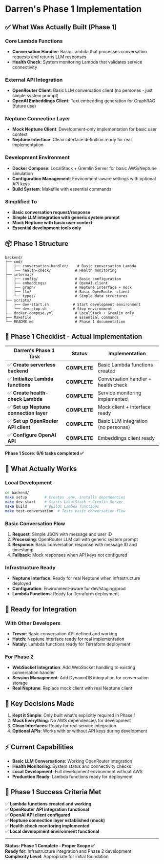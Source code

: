 # Darren's Phase 1 Implementation

## **✅ What Was Actually Built (Phase 1)**

### **Core Lambda Functions**
- **Conversation Handler**: Basic Lambda that processes conversation requests and returns LLM responses
- **Health Check**: System monitoring Lambda that validates service connectivity

### **External API Integration**
- **OpenRouter Client**: Basic LLM conversation client (no personas - just simple system prompt)
- **OpenAI Embeddings Client**: Text embedding generation for GraphRAG (future use)

### **Neptune Connection Layer**
- **Mock Neptune Client**: Development-only implementation for basic user context
- **Neptune Interface**: Clean interface definition ready for real implementation

### **Development Environment**
- **Docker Compose**: LocalStack + Gremlin Server for basic AWS/Neptune simulation
- **Configuration Management**: Environment-aware settings with optional API keys
- **Build System**: Makefile with essential commands

### **Simplified To**
- **Basic conversation request/response**
- **Simple LLM integration with generic system prompt**
- **Mock Neptune with basic user context**
- **Essential development tools only**

## **📦 Phase 1 Structure**

```
backend/
├── cmd/
│   ├── conversation-handler/    # Basic conversation Lambda
│   └── health-check/           # Health monitoring
├── internal/
│   ├── config/                 # Basic configuration
│   ├── embeddings/             # OpenAI client
│   ├── graph/                  # Neptune interface + mock
│   ├── llm/                    # Basic OpenRouter client
│   └── types/                  # Simple data structures
├── scripts/
│   ├── dev-start.sh           # Start development environment
│   └── dev-stop.sh            # Stop environment
├── docker-compose.yml          # LocalStack + Gremlin only
├── Makefile                    # Essential commands
└── README.md                   # Phase 1 documentation
```

## **🎯 Phase 1 Checklist - Actual Implementation**

| Darren's Phase 1 Task | Status | Implementation |
|----------------------|---------|----------------|
| ✅ **Create serverless backend** | **COMPLETE** | Basic Lambda functions created |
| ✅ **Initialize Lambda functions** | **COMPLETE** | Conversation handler + health check |
| ✅ **Create health-check Lambda** | **COMPLETE** | Service monitoring implemented |
| ✅ **Set up Neptune connection layer** | **COMPLETE** | Mock client + interface ready |
| ✅ **Set up OpenRouter API client** | **COMPLETE** | Basic LLM integration (no personas) |
| ✅ **Configure OpenAI API** | **COMPLETE** | Embeddings client ready |

**Phase 1 Score: 6/6 tasks completed ✅**

## **🔧 What Actually Works**

### **Local Development**
```bash
cd backend/
make setup        # Creates .env, installs dependencies
make dev-start    # Starts LocalStack + Gremlin Server
make build        # Builds Lambda functions
make test-conversation  # Tests basic conversation flow
```

### **Basic Conversation Flow**
1. **Request**: Simple JSON with message and user ID
2. **Processing**: OpenRouter LLM call with generic system prompt
3. **Response**: Basic conversation response with message ID and timestamp
4. **Fallback**: Mock responses when API keys not configured

### **Infrastructure Ready**
- **Neptune Interface**: Ready for real Neptune when infrastructure deployed
- **Configuration**: Environment-aware for dev/staging/prod
- **Lambda Functions**: Ready for Terraform deployment

## **🚀 Ready for Integration**

### **With Other Developers**
- **Trevor**: Basic conversation API defined and working
- **Hutch**: Neptune interface ready for real implementation
- **Nataly**: Lambda functions ready for Terraform deployment

### **For Phase 2**
- **WebSocket Integration**: Add WebSocket handling to existing conversation handler
- **Session Management**: Add DynamoDB integration for conversation storage
- **Real Neptune**: Replace mock client with real Neptune client

## **📝 Key Decisions Made**

1. **Kept it Simple**: Only built what's explicitly required in Phase 1
2. **Mock Everything**: No AWS dependencies for development
3. **Clean Interfaces**: Ready for real service integration
4. **Optional APIs**: Works with or without API keys during development

## **⚡ Current Capabilities**

- **Basic LLM Conversations**: Working OpenRouter integration
- **Health Monitoring**: System status and connectivity checks  
- **Local Development**: Full development environment without AWS
- **Production Ready**: Lambda functions ready for deployment

## **🎯 Phase 1 Success Criteria Met**

✅ **Lambda functions created and working**  
✅ **OpenRouter API integration functional**  
✅ **OpenAI API client configured**  
✅ **Neptune connection layer established (mock)**  
✅ **Health check monitoring implemented**  
✅ **Local development environment functional**

---

**Status: Phase 1 Complete - Proper Scope ✅**  
**Ready for**: Infrastructure integration and Phase 2 development  
**Complexity Level**: Appropriate for initial foundation

